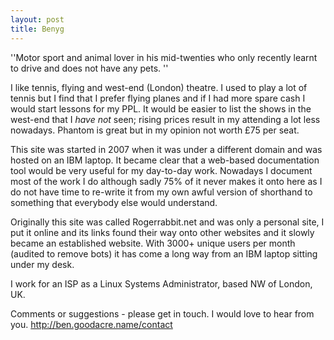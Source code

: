 ```yaml
---
layout: post 
title: Benyg
---
```


\'\'Motor sport and animal lover in his mid-twenties who only recently
learnt to drive and does not have any pets. \'\'

I like tennis, flying and west-end (London) theatre. I used to play a
lot of tennis but I find that I prefer flying planes and if I had more
spare cash I would start lessons for my PPL. It would be easier to list
the shows in the west-end that I *have not* seen; rising prices result
in my attending a lot less nowadays. Phantom is great but in my opinion
not worth £75 per seat.

This site was started in 2007 when it was under a different domain and
was hosted on an IBM laptop. It became clear that a web-based
documentation tool would be very useful for my day-to-day work. Nowadays
I document most of the work I do although sadly 75% of it never makes it
onto here as I do not have time to re-write it from my own awful version
of shorthand to something that everybody else would understand.

Originally this site was called Rogerrabbit.net and was only a personal
site, I put it online and its links found their way onto other websites
and it slowly became an established website. With 3000+ unique users per
month (audited to remove bots) it has come a long way from an IBM laptop
sitting under my desk.

I work for an ISP as a Linux Systems Administrator, based NW of London,
UK.

Comments or suggestions - please get in touch. I would love to hear from
you. <http://ben.goodacre.name/contact>
